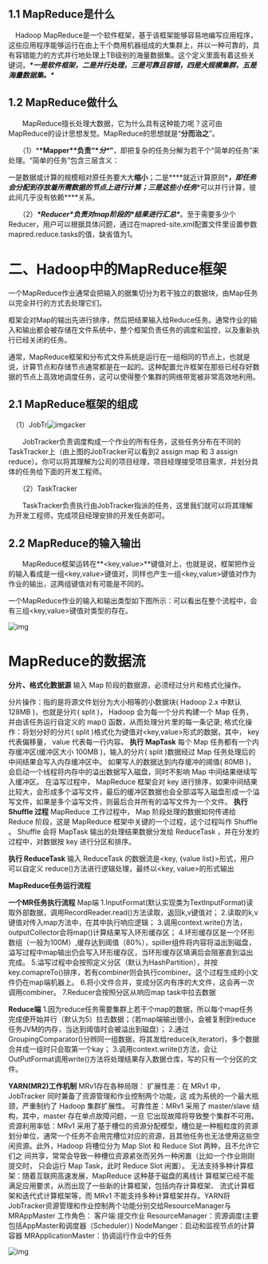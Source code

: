 ## 1.1 MapReduce是什么

　Hadoop MapReduce是一个软件框架，基于该框架能够容易地编写应用程序，这些应用程序能够运行在由上千个商用机器组成的大集群上，并以一种可靠的，具有容错能力的方式并行地处理上TB级别的海量数据集。这个定义里面有着这些关键词，***\*一是软件框架，二是并行处理，三是可靠且容错，四是大规模集群，五是海量数据集。\****

## 1.2 MapReduce做什么

　　MapReduce擅长处理大数据，它为什么具有这种能力呢？这可由MapReduce的设计思想发觉。MapReduce的思想就是“**分而治之**”。

　　（1）***\*Mapper\**负责“\**分\**”**，即把复杂的任务分解为若干个“简单的任务”来处理。“简单的任务”包含三层含义：

一是数据或计算的规模相对原任务要大大**缩小**；二是***\*就近计算原则\****，即任务会分配到存放着所需数据的节点上进行计算；三是这些小任务***\*可以并行计算，彼此间几乎没有依赖\****关系。

　　（2）***\*Reducer\****负责对map阶段的***\*结果进行汇总\****。至于需要多少个Reducer，用户可以根据具体问题，通过在mapred-site.xml配置文件里设置参数mapred.reduce.tasks的值，缺省值为1。

# 二、Hadoop中的MapReduce框架

​      一个MapReduce作业通常会把输入的据集切分为若干独立的数据块，由Map任务以完全并行的方式去处理它们。

​      框架会对Map的输出先进行排序，然后把结果输入给Reduce任务。通常作业的输入和输出都会被存储在文件系统中，整个框架负责任务的调度和监控，以及重新执行已经关闭的任务。

​      通常，MapReduce框架和分布式文件系统是运行在一组相同的节点上，也就是说，计算节点和存储节点通常都是在一起的。这种配置允许框架在那些已经存好数据的节点上高效地调度任务，这可以使得整个集群的网络带宽被非常高效地利用。

## 2.1 MapReduce框架的组成



　（1）JobTr![img](http://images.cnitblog.com/blog/381412/201312/21154930-a8557192283247449ce5a4adabc7585d.png)acker

　　JobTracker负责调度构成一个作业的所有任务，这些任务分布在不同的TaskTracker上（由上图的JobTracker可以看到2 assign map 和 3 assign reduce）。你可以将其理解为公司的项目经理，项目经理接受项目需求，并划分具体的任务给下面的开发工程师。

　　（2）TaskTracker

　　TaskTracker负责执行由JobTracker指派的任务，这里我们就可以将其理解为开发工程师，完成项目经理安排的开发任务即可。

## 2.2 MapReduce的输入输出

　　MapReduce框架运转在**<key,value>**键值对上，也就是说，框架把作业的输入看成是一组<key,value>键值对，同样也产生一组<key,value>键值对作为作业的输出，这两组键值对有可能是不同的。

一个MapReduce作业的输入和输出类型如下图所示：可以看出在整个流程中，会有三组<key,value>键值对类型的存在。

![img](http://images.cnitblog.com/blog/381412/201502/121334513709082.png)

# MapReduce的数据流

**分片、格式化数据源**
输入 Map 阶段的数据源，必须经过分片和格式化操作。

分片操作：指的是将源文件划分为大小相等的小数据块( Hadoop 2.x 中默认 128MB )，也就是分片( split )，
Hadoop 会为每一个分片构建一个 Map 任务，并由该任务运行自定义的 map() 函数，从而处理分片里的每一条记录;
格式化操作：将划分好的分片( split )格式化为键值对<key,value>形式的数据，其中， key 代表偏移量， value 代表每一行内容。
**执行 MapTask**
每个 Map 任务都有一个内存缓冲区(缓冲区大小 100MB )，输入的分片( split )数据经过 Map 任务处理后的中间结果会写入内存缓冲区中。
如果写人的数据达到内存缓冲的阈值( 80MB )，会启动一个线程将内存中的溢出数据写入磁盘，同时不影响 Map 中间结果继续写入缓冲区。
在溢写过程中， MapReduce 框架会对 key 进行排序，如果中间结果比较大，会形成多个溢写文件，最后的缓冲区数据也会全部溢写入磁盘形成一个溢写文件，如果是多个溢写文件，则最后合并所有的溢写文件为一个文件。
**执行 Shuffle 过程**
MapReduce 工作过程中， Map 阶段处理的数据如何传递给 Reduce 阶段，这是 MapReduce 框架中关键的一个过程，这个过程叫作 Shuffle 。
Shuffle 会将 MapTask 输出的处理结果数据分发给 ReduceTask ，并在分发的过程中，对数据按 key 进行分区和排序。

**执行 ReduceTask**
输入 ReduceTask 的数据流是<key, {value list}>形式，用户可以自定义 reduce()方法进行逻辑处理，最终以<key, value>的形式输出

**MapReduce任务运行流程**

**一个MR任务执行流程**
Map端
1.InputFormat(默认实现类为TextInputFormat)读取外部数据，调用RecordReader.read()方法读取，返回k,v键值对；
2.读取的k,v键值对传入map方法中，在其中执行响应逻辑；
3.调用context.write()方法，outputCollector会将map()计算结果写入环形缓存区；
4.环形缓存区是一个环形数组（一般为100M）,缓存达到阈值（80%），spiller组件将内容将溢出到磁盘，溢写过程中map输出仍会写入环形缓存区，当环形缓存区填满后会阻塞直到溢出完成。
5.溢写过程中会按照定义分区（默认为HashPartition），并按key.comapreTo()排序，若有combiner则会执行combiner。这个过程生成的小文件仍在map端机器上。
6.将小文件合并，变成分区内有序的大文件，这会再一次调用combiner。
7.Reducer会按照分区从响应map task中拉去数据

**Reduce端**
1.因为reduce任务需要集群上若干个map的数据，所以每个map任务完成便开始并行（默认为5）拉去数据；（若map端输出很小，会被复制到reduce任务JVM的内存，当达到阈值时会被溢出到磁盘）；
2.通过GroupingComparator()分辨同一组数据，将其发给reduce(k,iterator)，多个数据合并成一组时只会取第一个kay；
3.调用context.wriite()方法，会让OutPutFormat调用write()方法将处理结果存入数据仓库，写的只有一个分区的文件。

**YARN(MR2)工作机制**
MRv1存在各种局限：
扩展性差：在 MRv1 中，JobTracker 同时兼备了资源管理和作业控制两个功能，这 成为系统的一个最大瓶颈，严重制约了 Hadoop 集群扩展性。
可靠性差：MRv1 采用了 master/slave 结构，其中，master 存在单点故障问题，一旦 它出现故障将导致整个集群不可用。
资源利用率低：MRv1 采用了基于槽位的资源分配模型，槽位是一种粗粒度的资源 划分单位，通常一个任务不会用完槽位对应的资源，且其他任务也无法使用这些空 闲资源。此外，Hadoop 将槽位分为 Map Slot 和 Reduce Slot 两种，且不允许它们之 间共享，常常会导致一种槽位资源紧张而另外一种闲置（比如一个作业刚刚提交时， 只会运行 Map Task，此时 Reduce Slot 闲置）。
无法支持多种计算框架：随着互联网高速发展，MapReduce 这种基于磁盘的离线计 算框架已经不能满足应用要求，从而出现了一些新的计算框架，包括内存计算框架、 流式计算框架和迭代式计算框架等，而 MRv1 不能支持多种计算框架并存。YARN将JobTracker资源管理和作业控制两个功能分别交给ResourceManager与MRAppMaster
工作角色：
客户端:提交作业
ResourceManager：资源调度(主要包括AppMaster和调度器（Scheduler）)
NodeManger：启动和监视节点的计算容器
MRApplicationMaster：协调运行作业中的任务


![img](https://img-blog.csdnimg.cn/202009131733401.png?x-oss-process=image/watermark,type_ZmFuZ3poZW5naGVpdGk,shadow_10,text_aHR0cHM6Ly9ibG9nLmNzZG4ubmV0L3dlaXhpbl80MzQxODM5MA==,size_16,color_FFFFFF,t_70#pic_center)
